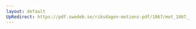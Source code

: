 ```yaml
---
layout: default
UpRedirect: https://pdf.swedeb.se/riksdagen-motions-pdf/1867/mot_1867__ak__00018/mot_1867__ak__00018_001.pdf
---
```

